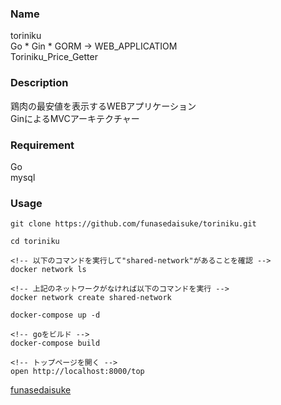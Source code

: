 
### Name
toriniku  
Go * Gin * GORM → WEB_APPLICATIOM  
Toriniku_Price_Getter  

### Description
鶏肉の最安値を表示するWEBアプリケーション  
GinによるMVCアーキテクチャー  

### Requirement
Go  
mysql  

### Usage
```
git clone https://github.com/funasedaisuke/toriniku.git

cd toriniku

<!-- 以下のコマンドを実行して"shared-network"があることを確認 -->
docker network ls

<!-- 上記のネットワークがなければ以下のコマンドを実行 -->
docker network create shared-network

docker-compose up -d

<!-- goをビルド -->
docker-compose build

<!-- トップページを開く -->
open http://localhost:8000/top
```

[funasedaisuke](https://github.com/funasedaisuke/)  
